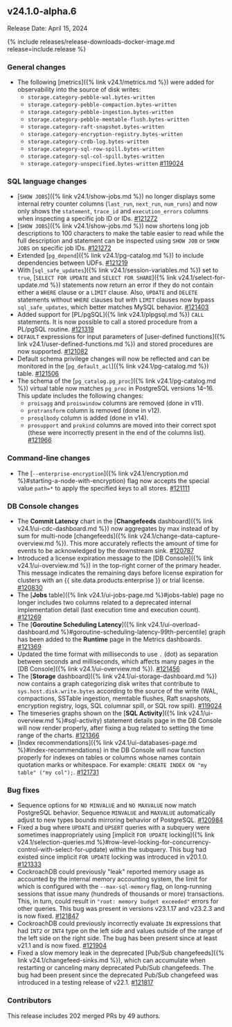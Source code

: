 ## v24.1.0-alpha.6

Release Date: April 15, 2024

{% include releases/release-downloads-docker-image.md release=include.release %}

<h3 id="v24-1-0-alpha-6-general-changes">General changes</h3>

- The following [metrics]({% link v24.1/metrics.md %}) were added for observability into the source of disk writes:
    - `storage.category-pebble-wal.bytes-written`
    - `storage.category-pebble-compaction.bytes-written`
    - `storage.category-pebble-ingestion.bytes-written`
    - `storage.category-pebble-memtable-flush.bytes-written`
    - `storage.category-raft-snapshot.bytes-written`
    - `storage.category-encryption-registry.bytes-written`
    - `storage.category-crdb-log.bytes-written`
    - `storage.category-sql-row-spill.bytes-written`
    - `storage.category-sql-col-spill.bytes-written`
    - `storage.category-unspecified.bytes-written`
[#119024][#119024]

<h3 id="v24-1-0-alpha-6-sql-language-changes">SQL language changes</h3>

- [`SHOW JOBS`]({% link v24.1/show-jobs.md %}) no longer displays some internal retry counter columns (`last_run`, `next_run`, `num_runs`) and now only shows the `statement`, `trace_id` and `execution_errors` columns when inspecting a specific job ID or IDs. [#121272][#121272]
- [`SHOW JOBS`]({% link v24.1/show-jobs.md %}) now shortens long job descriptions to 100 characters to make the table easier to read while the full description and statement can be inspected using `SHOW JOB` or `SHOW JOBS` on specific job IDs. [#121272][#121272]
- Extended [`pg_depend`]({% link v24.1/pg-catalog.md %}) to include dependencies between UDFs. [#121219][#121219]
- With [`sql_safe_updates`]({% link v24.1/session-variables.md %}) set to `true`, [`SELECT FOR UPDATE` and `SELECT FOR SHARE`]({% link v24.1/select-for-update.md %}) statements now return an error if they do not contain either a `WHERE` clause or a `LIMIT` clause.  Also, `UPDATE` and `DELETE` statements without `WHERE` clauses but with `LIMIT` clauses now bypass `sql_safe_updates`, which better matches MySQL behavior. [#121403][#121403]
- Added support for [PL/pgSQL]({% link v24.1/plpgsql.md %}) `CALL` statements. It is now possible to call a stored procedure from a PL/pgSQL routine. [#121319][#121319]
- `DEFAULT` expressions for input parameters of [user-defined functions]({% link v24.1/user-defined-functions.md %}) and stored procedures are now supported. [#121082][#121082]
- Default schema privilege changes will now be reflected and can be monitored in the [`pg_default_acl`]({% link v24.1/pg-catalog.md %}) table. [#121506][#121506]
- The schema of the [`pg_catalog.pg_proc`]({% link v24.1/pg-catalog.md %}) virtual table now matches `pg_proc` in PostgreSQL versions 14–16. This update includes the following changes:
    - `proisagg` and `proiswindow` columns are removed (done in v11).
    - `protransform` column is removed (done in v12).
    - `prosqlbody` column is added (done in v14).
    - `prosupport` and `prokind` columns are moved into their correct spot (these were incorrectly present in the end of the columns list).
    [#121966][#121966]

<h3 id="v24-1-0-alpha-6-command-line-changes">Command-line changes</h3>

- The [`--enterprise-encryption`]({% link v24.1/encryption.md %}#starting-a-node-with-encryption) flag now accepts the special value `path=*` to apply the specified keys to all stores. [#121111][#121111]

<h3 id="v24-1-0-alpha-6-db-console-changes">DB Console changes</h3>

- The **Commit Latency** chart in the [**Changefeeds** dashboard]({% link v24.1/ui-cdc-dashboard.md %}) now aggregates by max instead of by sum for multi-node [changefeeds]({% link v24.1/change-data-capture-overview.md %}). This more accurately reflects the amount of time for events to be acknowledged by the downstream sink. [#120787][#120787]
- Introduced a license expiration message to the [DB Console]({% link v24.1/ui-overview.md %}) in the top-right corner of the primary header. This message indicates the remaining days before license expiration for clusters with an {{ site.data.products.enterprise }} or trial license. [#120830][#120830]
- The [**Jobs** table]({% link v24.1/ui-jobs-page.md %}#jobs-table) page no longer includes two columns related to a deprecated internal implementation detail (last execution time and execution count). [#121269][#121269]
- The [**Goroutine Scheduling Latency**]({% link v24.1/ui-overload-dashboard.md %}#goroutine-scheduling-latency-99th-percentile) graph has been added to the **Runtime** page in the Metrics dashboards. [#121369][#121369]
- Updated the time format with milliseconds to use `.` (dot) as separation between seconds and milliseconds, which affects many pages in the [DB Console]({% link v24.1/ui-overview.md %}). [#121456][#121456]
- The [**Storage** dashboard]({% link v24.1/ui-storage-dashboard.md %}) now contains a graph categorizing disk writes that contribute to `sys.host.disk.write.bytes` according to the source of the write (WAL, compactions, SSTable ingestion, memtable flushes, Raft snapshots, encryption registry, logs, SQL columnar spill, or SQL row spill). [#119024][#119024]
- The timeseries graphs shown on the [**SQL Activity**]({% link v24.1/ui-overview.md %}#sql-activity) statement details page in the DB Console will now render properly, after fixing a bug related to setting the time range of the charts. [#121366][#121366]
- [Index recommendations]({% link v24.1/ui-databases-page.md %}#index-recommendations) in the DB Console will now function properly for indexes on tables or columns whose names contain quotation marks or whitespace. For example: `CREATE INDEX ON "my table" ("my col");`. [#121731][#121731]

<h3 id="v24-1-0-alpha-6-bug-fixes">Bug fixes</h3>

- Sequence options for `NO MINVALUE` and `NO MAXVALUE` now match PostgreSQL behavior. Sequence `MINVALUE` and `MAXVALUE` automatically adjust to new types bounds mirroring behavior of PostgreSQL. [#120984][#120984]
- Fixed a bug where `UPDATE` and `UPSERT` queries with a subquery were sometimes inappropriately using [implicit `FOR UPDATE` locking]({% link v24.1/selection-queries.md %}#row-level-locking-for-concurrency-control-with-select-for-update) within the subquery. This bug had existed since implicit `FOR UPDATE` locking was introduced in v20.1.0. [#121333][#121333]
- CockroachDB could previously "leak" reported memory usage as accounted by the internal memory accounting system, the limit for which is configured with the `--max-sql-memory` flag, on long-running sessions that issue many (hundreds of thousands or more) transactions. This, in turn, could result in `"root: memory budget exceeded"` errors for other queries. This bug was present in versions v23.1.17 and v23.2.3 and is now fixed. [#121847][#121847]
- CockroachDB could previously incorrectly evaluate `IN` expressions that had `INT2` or `INT4` type on the left side and values outside of the range of the left side on the right side. The bug has been present since at least v21.1 and is now fixed. [#121904][#121904]
- Fixed a slow memory leak in the deprecated [Pub/Sub changefeeds]({% link v24.1/changefeed-sinks.md %}), which can accumulate when restarting or canceling many deprecated Pub/Sub changefeeds. The bug had been present since the deprecated Pub/Sub changefeed was introduced in a testing release of v22.1. [#121817][#121817]

<div class="release-note-contributors" markdown="1">

<h3 id="v24-1-0-alpha-6-contributors">Contributors</h3>

This release includes 202 merged PRs by 49 authors.

</div>

[#119024]: https://github.com/cockroachdb/cockroach/pull/119024
[#120787]: https://github.com/cockroachdb/cockroach/pull/120787
[#120830]: https://github.com/cockroachdb/cockroach/pull/120830
[#120984]: https://github.com/cockroachdb/cockroach/pull/120984
[#121082]: https://github.com/cockroachdb/cockroach/pull/121082
[#121111]: https://github.com/cockroachdb/cockroach/pull/121111
[#121219]: https://github.com/cockroachdb/cockroach/pull/121219
[#121269]: https://github.com/cockroachdb/cockroach/pull/121269
[#121272]: https://github.com/cockroachdb/cockroach/pull/121272
[#121319]: https://github.com/cockroachdb/cockroach/pull/121319
[#121333]: https://github.com/cockroachdb/cockroach/pull/121333
[#121366]: https://github.com/cockroachdb/cockroach/pull/121366
[#121369]: https://github.com/cockroachdb/cockroach/pull/121369
[#121403]: https://github.com/cockroachdb/cockroach/pull/121403
[#121456]: https://github.com/cockroachdb/cockroach/pull/121456
[#121506]: https://github.com/cockroachdb/cockroach/pull/121506
[#121609]: https://github.com/cockroachdb/cockroach/pull/121609
[#121731]: https://github.com/cockroachdb/cockroach/pull/121731
[#121817]: https://github.com/cockroachdb/cockroach/pull/121817
[#121847]: https://github.com/cockroachdb/cockroach/pull/121847
[#121904]: https://github.com/cockroachdb/cockroach/pull/121904
[#121966]: https://github.com/cockroachdb/cockroach/pull/121966
[#122045]: https://github.com/cockroachdb/cockroach/pull/122045
